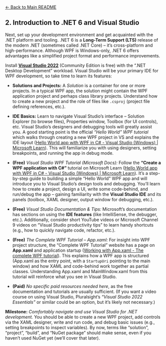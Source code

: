 [<- Back to Main README](../README.md)

## 2. Introduction to .NET 6 and Visual Studio

Next, set up your development environment and get acquainted with the .NET platform and tooling. .NET 6 is a **Long-Term Support (LTS)** release of the modern .NET (sometimes called .NET Core) – it’s cross-platform and high-performance. Although WPF is Windows-only, .NET 6 offers advantages like a simplified project format and performance improvements.

Install **[Visual Studio 2022](https://visualstudio.microsoft.com/vs/)** (Community Edition is free) with the “.NET Desktop Development” workload. Visual Studio will be your primary IDE for WPF development, so take time to learn its features:
- **Solutions and Projects:** A *Solution* is a container for one or more projects. In a typical WPF app, the solution might contain the WPF application project and perhaps class library projects. Understand how to create a new project and the role of files like `.csproj` (project file defining references, etc.).
- **IDE Basics:** Learn to navigate Visual Studio’s interface – Solution Explorer (to browse files), Properties window, Toolbox (for UI controls), etc. Visual Studio’s designers and debugging tools will greatly assist you. A good starting point is the official *“Hello World” WPF tutorial* which walks through creating a new WPF project in VS and explains the IDE layout ([Hello World app with WPF in C# - Visual Studio (Windows) | Microsoft Learn](https://learn.microsoft.com/en-us/visualstudio/get-started/csharp/tutorial-wpf?view=vs-2022#:~:text=In%20this%20tutorial%2C%20you%20become,IDE)). This will familiarize you with using designers, setting breakpoints, and running the app in debug mode.

- **(Free)** *Visual Studio WPF Tutorial (Microsoft Docs):* Follow the **“Create a WPF application with C#”** tutorial on Microsoft Learn ([Hello World app with WPF in C# - Visual Studio (Windows) | Microsoft Learn](https://learn.microsoft.com/en-us/visualstudio/get-started/csharp/tutorial-wpf?view=vs-2022#:~:text=In%20this%20tutorial%2C%20you%20become,IDE)). It’s a step-by-step guide to building a simple “Hello World” WPF app and will introduce you to Visual Studio’s design tools and debugging. You’ll learn how to create a project, design a UI, write some code-behind, and run/debug the app – gaining familiarity with the **Visual Studio IDE** and its panels (toolbox, XAML designer, output window for debugging, etc.).
- **(Free)** *Visual Studio Documentation & Tips:* Microsoft’s documentation has sections on using the **IDE features** (like IntelliSense, the debugger, etc.). Additionally, consider short YouTube videos or Microsoft Channel 9 videos on “Visual Studio productivity tips” to learn handy shortcuts (e.g., how to quickly navigate code, refactor, etc.).
- **(Free)** *The Complete WPF Tutorial – App.xaml:* For insight into WPF project structure, the “Complete WPF Tutorial” website has a page on **App.xaml** and application startup ([Working with App.xaml - The complete WPF tutorial](https://wpf-tutorial.com/wpf-application/working-with-app-xaml/#:~:text=Working%20with%20App)). This explains how a WPF app is structured (App.xaml as the entry point, with a `StartupUri` pointing to the main window) and how XAML and code-behind work together as partial classes. Understanding App.xaml and MainWindow.xaml from this tutorial will reinforce what you see in Visual Studio.
- **(Paid)** *No specific paid resources needed here*, as the free documentation and tutorials are usually sufficient. (If you want a video course on using Visual Studio, Pluralsight’s *“Visual Studio 2022 Essentials”* or similar could be an option, but it’s likely not necessary.)

**Milestone:** *Comfortably navigate and use Visual Studio for .NET development.* You should be able to create a new WPF project, add controls via the XAML designer, write and run code, and debug basic issues (e.g., setting breakpoints to inspect variables). By now, terms like “solution”, “project”, “build”, and “NuGet package” should make sense, even if you haven’t used NuGet yet (we’ll cover that later).